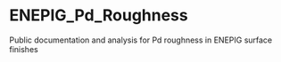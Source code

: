 # ENEPIG_Pd_Roughness
Public documentation and analysis for Pd roughness in ENEPIG surface finishes  
